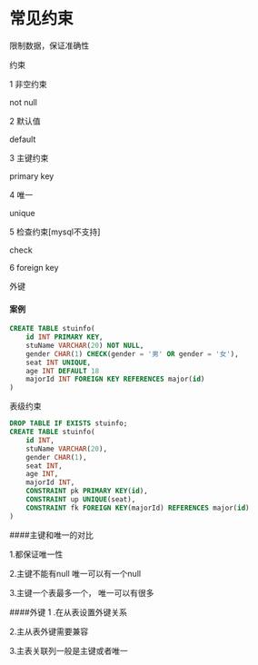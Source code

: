 # 常见约束

限制数据，保证准确性

约束

1 非空约束

not null

2 默认值

default

3 主键约束

primary key

4 唯一

unique

5 检查约束[mysql不支持]

check

6 foreign key

外键




#### 案例

```sql
CREATE TABLE stuinfo(
	id INT PRIMARY KEY,
	stuName VARCHAR(20) NOT NULL,
	gender CHAR(1) CHECK(gender = '男' OR gender = '女'),
	seat INT UNIQUE,
	age INT DEFAULT 18
	majorId INT FOREIGN KEY REFERENCES major(id)
)
```

表级约束

```sql
DROP TABLE IF EXISTS stuinfo;
CREATE TABLE stuinfo(
	id INT,
	stuName VARCHAR(20),
	gender CHAR(1),
	seat INT,
	age INT,
	majorId INT,
	CONSTRAINT pk PRIMARY KEY(id),
	CONSTRAINT up UNIQUE(seat),
	CONSTRAINT fk FOREIGN KEY(majorId) REFERENCES major(id)
)
```


####主键和唯一的对比

1.都保证唯一性

2.主键不能有null 唯一可以有一个null

3.主键一个表最多一个， 唯一可以有很多

####外键
1 .在从表设置外键关系

2.主从表外键需要兼容

3.主表关联列一般是主键或者唯一
